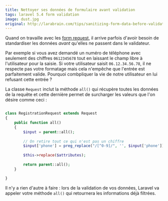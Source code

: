 ```yaml
---
title: Nettoyer ses données de formulaire avant validation
tags: laravel 5.4 form validation
image: dust.jpg
original: http://larabrain.com/tips/sanitizing-form-data-before-validating-in-a-laravel-5-form-request
---
```


Quand on travaille avec les [form request](https://laravel.com/docs/5.4/validation#form-request-validation), il arrive parfois d'avoir besoin de standardiser les données *avant* qu'elles ne passent dans le validateur.

<!--more-->

Par exemple si vous avez demandé un numéro de téléphone avec seulement des chiffres `0612345678` tout en laissant le champ libre à l'utilisateur pour la saisie. Si votre utilisateur saisit `06.12.34.56.78`, il ne respecte pas votre formatage mais cela n'empêche que l'entrée est parfaitement valide. Pourquoi combpliquer la vie de notre utilisateur en lui refusant cette entrée ?

La classe `Request` inclut la méthode `all()` qui récupère toutes les données de la requête et cette dernière permet de surcharger les valeurs que l'on désire comme ceci :

```PHP

class RegistrationRequest extends Request
{
	public function all()
	{
		$input = parent::all();
		    
		// On retire tout ce qui n'est pas un chiffre
		$input['phone'] = preg_replace("/[^0-9]/", '', $input['phone']);
		
		$this->replace($attributes);
		
		return parent::all();
	}

}
```

Il n'y a rien d'autre à faire : lors de la validation de vos données, Laravel va appeler votre méthode `all()` qui retournera les informations déjà filtrées.